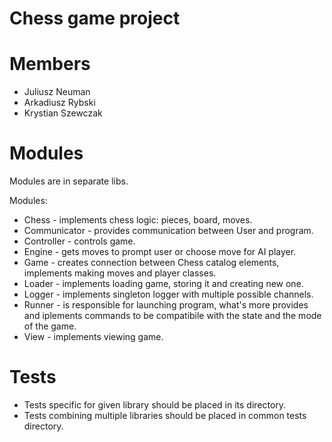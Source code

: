 # **Chess game project**

# Members

- Juliusz Neuman
- Arkadiusz Rybski
- Krystian Szewczak

# Modules

Modules are in separate libs.

Modules:

- Chess - implements chess logic: pieces, board, moves.
- Communicator - provides communication between User and program. 
- Controller - controls game.
- Engine - gets moves to prompt user or choose move for AI player.
- Game - creates connection between Chess catalog elements, implements making moves and player classes.
- Loader - implements loading game, storing it and creating new one.
- Logger - implements singleton logger with multiple possible channels.
- Runner - is responsible for launching program, what's more provides and iplements commands to be compatibile with the state and the mode of the game.
- View - implements viewing game.

# Tests

- Tests specific for given library should be placed in its directory.
- Tests combining multiple libraries should be placed in common tests directory.
